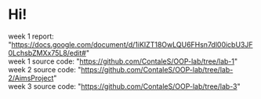 # Hi!
week 1 report: "https://docs.google.com/document/d/1iKIZT18OwLQU6FHsn7dl00icbU3JF0LchsbZMXx75L8/edit#" <br />
week 1 source code: "https://github.com/ContaleS/OOP-lab/tree/lab-1" <br />
week 2 source code: "https://github.com/ContaleS/OOP-lab/tree/lab-2/AimsProject" <br />
week 3 source code: "https://github.com/ContaleS/OOP-lab/tree/lab-3"
